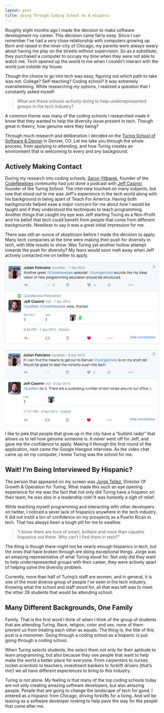```yaml
---
layout: post
title: Going Through Coding School As A Hispanic
---
```


Roughly eight months ago I made the decision to make software development my career. This decision came fairly easy. Since I can remember I’ve had a *very* close relationship with computers growing up. Born and raised in the inner-city of Chicago, my parents were always weary about having me play on the streets without supervision. So as a substitute, they purchased a computer to occupy my time when they were not able to watch me. Tech opened up the world to me when I couldn’t interact with the world just outside my house.

Though the choice to go into tech was easy, figuring out *which* path to take was not. College? Self-teaching? Coding school? It was extremely overwhelming. While researching my options, I realized a question that I constantly asked myself:

> What are these schools actively doing to help underrepresented groups in the tech industry?

A common theme was many of the coding schools I researched made it know that they wanted to help the diversity issue present in tech. Though great in theory, how genuine were they being?

Through much research and deliberation I decided on the [Turing School of Software & Design](https://www.turing.io/) in Denver, CO.  Let me take you through the whole process, from applying to attending, and how Turing creates an environment that is welcoming to every and any background.

## Actively Making Contact

During my research into coding schools, [Saron Yitbarek](https://twitter.com/saronyitbarek), founder of the [CodeNewbies](http://www.codenewbie.org/) community had just done a podcast with [Jeff Casimir](https://twitter.com/j3), founder of the Turing School. The interview touched on many subjects, but one that stood out to me was Jeff's experience in the tech world along with his background in being apart of Teach For America. Having both backgrounds helped ease a major concern for me about *how* I would be taught and if they understood the techniques to teach programming. Another things that caught my eye was Jeff starting Turing as a Non-Profit and his belief that tech could benefit from people that come from different backgrounds. Needless to say it was a great initial impression for me.

There was still an ounce of skepticism before I made the decision to apply. Many tech companies at the time were making their push for diversity in tech, with little results to show. Was Turing yet another hollow attempt towards the push for diversity? My fears would soon melt away when Jeff actively contacted me on twitter to apply.

![Me Praising Turing](/public/images/turing1.png)

![Jeff convincing me to go to Turing](/public/images/turing2.png)

I like to joke that people that grow up in the city have a “bullshit radar” that allows us to tell how genuine someone is. It never went off for Jeff, and gave me the confidence to apply. Making it through the first round of the application, next came the Google Hangout interview. As the video chat came up on my computer, I knew Turing was the school for me.

## Wait! I’m Being Interviewed By Hispanic?

The person that appeared on my screen was [Jorge Tellez](https://twitter.com/novohispano), Director Of Growth & Operation for Turing. What made this such an eye opening experience for me was the fact that not only did Turing have a hispanic on their team, he was also in a leadership role! It was honestly a *sigh* of relief.

While teaching myself programming and interacting with other developers on twitter, I noticed a sever lack of hispanics anywhere in the tech industry. It did not instill a ton of confidence on my prospects as a Puerto Rican in tech. That has always been a tough pill for me to swallow.

> “I know there are tons of smart, brilliant and more than capable hispanics out there. Why can’t I find them in tech?”

The thing is though there might not be nearly enough hispanics in tech, but the ones that have broken through are doing exceptional things. Jorge was an amazing representative of what Turing stood for. Not only did they want to help underrepresented groups with their career, they were actively apart of helping solve the diversity problem.

Currently, more than half of Turing’s staff are women, and in general, it is one of the most diverse group of people I’ve seen in the tech industry. Knowing what the school and staff stood for, all that was left was to meet the other 28 students that would be attending school.

## Many Different Backgrounds, One Family

Family. That is the first word I think of when I think of the group of students that are attending Turing. Race, religion, color and sex, none of them prevent us from treating each other as equals. The thing is, the title of this post is a misnomer. Going through a coding school as a hispanic is just going through a coding school.

When Turing selects students, the select them not only for their aptitude to learn programming, but also because they see people that want to help make the world a better place for everyone. From carpenters to nurses, rocket scientists to teachers, investment bankers to forklift drivers (that’s me!) we all have different experiences to bring to this industry.

Turing is not alone. My feeling is that many of the top coding schools today are not only creating amazing software developers, but also amazing people. People that are going to change the landscape of tech for good. I entered as a hispanic from Chicago, driving forklifts for a living. And will be leaving as a software developer looking to help pave the way for the people that come after me.
